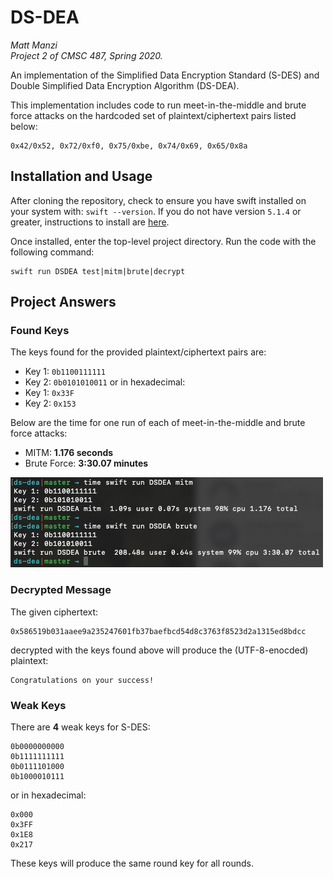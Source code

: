 # DS-DEA
_Matt Manzi_  
_Project 2 of CMSC 487, Spring 2020._

An implementation of the Simplified Data Encryption Standard (S-DES) and Double Simplified Data Encryption Algorithm (DS-DEA).

This implementation includes code to run meet-in-the-middle and brute force attacks on the hardcoded set of plaintext/ciphertext pairs listed below:
```
0x42/0x52, 0x72/0xf0, 0x75/0xbe, 0x74/0x69, 0x65/0x8a
```

## Installation and Usage

After cloning the repository, check to ensure you have swift installed on your system with: `swift --version`.  If you do not have version `5.1.4` or greater, instructions to install are [here](https://swift.org/getting-started/#installing-swift).

Once installed, enter the top-level project directory.  Run the code with the following command:
```
swift run DSDEA test|mitm|brute|decrypt
```

## Project Answers

### Found Keys

The keys found for the provided plaintext/ciphertext pairs are:
* Key 1: `0b1100111111`
* Key 2: `0b0101010011`
or in hexadecimal:
* Key 1: `0x33F`
* Key 2: `0x153`

Below are the time for one run of each of meet-in-the-middle and brute force attacks:
* MITM: **1.176 seconds**
* Brute Force: **3:30.07 minutes**

<img src="times.png" alt="The time elapsed for a single meet-in-the-middle and brute force attack, respectively." />

### Decrypted Message

The given ciphertext:
```
0x586519b031aaee9a235247601fb37baefbcd54d8c3763f8523d2a1315ed8bdcc
```
decrypted with the keys found above will produce the (UTF-8-enocded) plaintext:
```
Congratulations on your success!
```

### Weak Keys

There are **4** weak keys for S-DES:
```
0b0000000000
0b1111111111
0b0111101000
0b1000010111
```
or in hexadecimal:
```
0x000
0x3FF
0x1E8
0x217
```
These keys will produce the same round key for all rounds.
